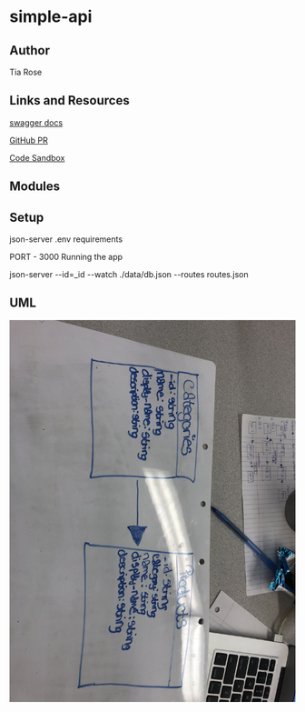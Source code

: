 # simple-api

## Author
Tia Rose


## Links and Resources
[swagger docs](https://editor.swagger.io/)

[GitHub PR](https://github.com/tia-rose-401-advanced-javascript/simple-api/compare/json?expand=1)

[Code Sandbox](https://codesandbox.io/s/api-client-ip5n6)

## Modules

## Setup

json-server
.env requirements

PORT - 3000
Running the app

json-server --id=_id --watch ./data/db.json --routes routes.json

## UML
![UML](/assets/Lab-6.JPG)